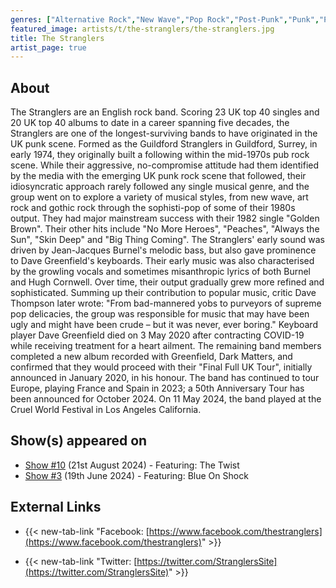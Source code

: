 ```yaml
---
genres: ["Alternative Rock","New Wave","Pop Rock","Post-Punk","Punk","Punk Rock","Rock","Art Punk","Baroque Pop","Pub Rock"]
featured_image: artists/t/the-stranglers/the-stranglers.jpg
title: The Stranglers
artist_page: true
---
```

## About

The Stranglers are an English rock band. Scoring 23 UK top 40 singles and 20 UK top 40 albums to date in a career spanning five decades, the Stranglers are one of the longest-surviving bands to have originated in the UK punk scene.
Formed as the Guildford Stranglers in Guildford, Surrey, in early 1974, they originally built a following within the mid-1970s pub rock scene. While their aggressive, no-compromise attitude had them identified by the media with the emerging UK punk rock scene that followed, their idiosyncratic approach rarely followed any single musical genre, and the group went on to explore a variety of musical styles, from new wave, art rock and gothic rock through the sophisti-pop of some of their 1980s output. They had major mainstream success with their 1982 single "Golden Brown". Their other hits include "No More Heroes", "Peaches", "Always the Sun", "Skin Deep" and "Big Thing Coming".
The Stranglers' early sound was driven by Jean-Jacques Burnel's melodic bass, but also gave prominence to Dave Greenfield's keyboards.
Their early music was also characterised by the growling vocals and sometimes misanthropic lyrics of both Burnel and Hugh Cornwell. Over time, their output gradually grew more refined and sophisticated. Summing up their contribution to popular music, critic Dave Thompson later wrote: "From bad-mannered yobs to purveyors of supreme pop delicacies, the group was responsible for music that may have been ugly and might have been crude – but it was never, ever boring."
Keyboard player Dave Greenfield died on 3 May 2020 after contracting COVID-19 while receiving treatment for a heart ailment. The remaining band members completed a new album recorded with Greenfield, Dark Matters, and confirmed that they would proceed with their "Final Full UK Tour", initially announced in January 2020, in his honour. The band has continued to tour Europe, playing France and Spain in 2023; a 50th Anniversary Tour has been announced for October 2024. On 11 May 2024, the band played at the Cruel World Festival in Los Angeles California. 



## Show(s) appeared on

- [Show #10](/shows/featuring-the-twist/) (21st August 2024) - Featuring: The Twist
- [Show #3](/shows/featuring-blue-on-shock/) (19th June 2024) - Featuring: Blue On Shock

## External Links

- {{< new-tab-link "Facebook: [https://www.facebook.com/thestranglers](https://www.facebook.com/thestranglers)" >}}


- {{< new-tab-link "Twitter: [https://twitter.com/StranglersSite](https://twitter.com/StranglersSite)" >}}


